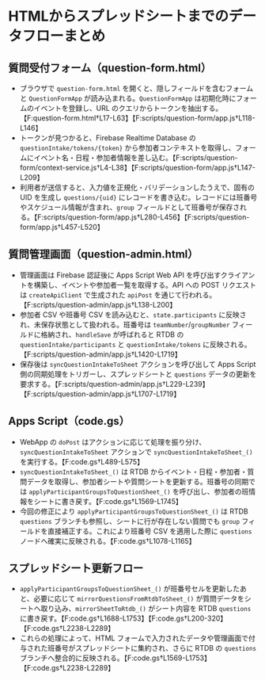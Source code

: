 # HTMLからスプレッドシートまでのデータフローまとめ

## 質問受付フォーム（question-form.html）
- ブラウザで `question-form.html` を開くと、隠しフィールドを含むフォームと `QuestionFormApp` が読み込まれる。`QuestionFormApp` は初期化時にフォームのイベントを登録し、URL のクエリからトークンを抽出する。【F:question-form.html†L17-L63】【F:scripts/question-form/app.js†L118-L146】
- トークンが見つかると、Firebase Realtime Database の `questionIntake/tokens/{token}` から参加者コンテキストを取得し、フォームにイベント名・日程・参加者情報を差し込む。【F:scripts/question-form/context-service.js†L4-L38】【F:scripts/question-form/app.js†L147-L209】
- 利用者が送信すると、入力値を正規化・バリデーションしたうえで、固有の UID を生成し `questions/{uid}` にレコードを書き込む。レコードには班番号やスケジュール情報が含まれ、`group` フィールドとして班番号が保存される。【F:scripts/question-form/app.js†L280-L456】【F:scripts/question-form/app.js†L457-L520】

## 質問管理画面（question-admin.html）
- 管理画面は Firebase 認証後に Apps Script Web API を呼び出すクライアントを構築し、イベントや参加者一覧を取得する。API への POST リクエストは `createApiClient` で生成された `apiPost` を通じて行われる。【F:scripts/question-admin/app.js†L138-L200】
- 参加者 CSV や班番号 CSV を読み込むと、`state.participants` に反映され、未保存状態として扱われる。班番号は `teamNumber`/`groupNumber` フィールドに格納され、`handleSave` が呼ばれると RTDB の `questionIntake/participants` と `questionIntake/tokens` に反映される。【F:scripts/question-admin/app.js†L1420-L1719】
- 保存後は `syncQuestionIntakeToSheet` アクションを呼び出して Apps Script 側の同期処理をトリガーし、スプレッドシートと `questions` データの更新を要求する。【F:scripts/question-admin/app.js†L229-L239】【F:scripts/question-admin/app.js†L1707-L1719】

## Apps Script（code.gs）
- WebApp の `doPost` はアクションに応じて処理を振り分け、`syncQuestionIntakeToSheet` アクションで `syncQuestionIntakeToSheet_()` を実行する。【F:code.gs†L489-L575】
- `syncQuestionIntakeToSheet_()` は RTDB からイベント・日程・参加者・質問データを取得し、参加者シートや質問シートを更新する。班番号の同期では `applyParticipantGroupsToQuestionSheet_()` を呼び出し、参加者の班情報をシートに書き戻す。【F:code.gs†L1569-L1745】
- 今回の修正により `applyParticipantGroupsToQuestionSheet_()` は RTDB `questions` ブランチも参照し、シートに行が存在しない質問でも `group` フィールドを直接補正する。これにより班番号 CSV を適用した際に `questions` ノードへ確実に反映される。【F:code.gs†L1078-L1165】

## スプレッドシート更新フロー
- `applyParticipantGroupsToQuestionSheet_()` が班番号セルを更新したあと、必要に応じて `mirrorQuestionsFromRtdbToSheet_()` が質問データをシートへ取り込み、`mirrorSheetToRtdb_()` がシート内容を RTDB `questions` に書き戻す。【F:code.gs†L1688-L1753】【F:code.gs†L200-320】【F:code.gs†L2238-L2289】
- これらの処理によって、HTML フォームで入力されたデータや管理画面で付与された班番号がスプレッドシートに集約され、さらに RTDB の `questions` ブランチへ整合的に反映される。【F:code.gs†L1569-L1753】【F:code.gs†L2238-L2289】
